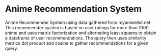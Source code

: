 # Anime Recommendation System
Anime Recommender System using data gathered from myanimelist.net. This recommender system is based on user ratings for more than 1000 anime and uses matrix factorization and alternating least squares to obtain a dataframe of user recommendations. The query then uses similarity metrics dot product and cosine to gather recommendations for a given query.

